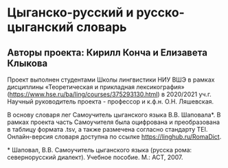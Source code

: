 # Цыганско-русский и русско-цыганский словарь #
## Авторы проекта: Кирилл Конча и Елизавета Клыкова ##
Проект выполнен студентами Школы лингвистики НИУ ВШЭ в рамках дисциплины «Теоретическая и прикладная лексикография» (https://www.hse.ru/ba/ling/courses/375293130.html) в 2020/2021 уч.г. Научный руководитель проекта - профессор и к.ф.н. О.Н. Ляшевская.

В основу словаря лег Самоучитель цыганского языка В.В. Шаповала\*. В рамках проекта часть Самоучителя была оцифрована и преобразована в таблицу формата .tsv, а также размечена согласно стандарту TEI. Онлайн-версия словаря доступна по ссылке https://linghub.ru/RomaDict.


\* Шаповал, В.В. Самоучитель цыганского языка (русска рома: севернорусский диалект). Учебное пособие. М.: АСТ, 2007.
